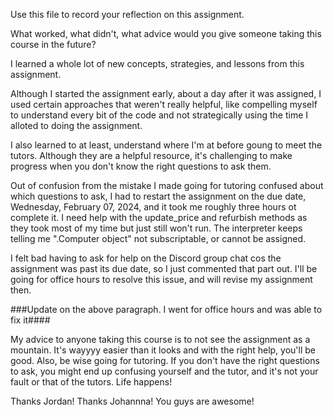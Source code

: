 Use this file to record your reflection on this assignment. 

What worked, what didn't, what advice would you give someone taking this course in the future?

I learned a whole lot of new concepts, strategies, and lessons from this assignment.

Although I started the assignment early, about a day after it was assigned, I used certain approaches that weren't really helpful, like compelling myself to understand every bit of the code and not strategically using the time I alloted to doing the assignment.

I also learned to at least, understand where I'm at before goung to meet the tutors. Although they are a helpful resource, it's challenging to make progress when you don't know the right questions to ask them.

Out of confusion from the mistake I made going for tutoring confused about which questions to ask, I had to restart the assignment on the due date, Wednesday, February 07, 2024, and it took me roughly three hours ot complete it. I need help with the update_price and refurbish methods as they took most of my time but just still won't run. The interpreter keeps telling me ".Computer object" not subscriptable, or cannot be assigned.

I felt bad having to ask for help on the Discord group chat cos the assignment was past its due date, so I just commented that part out. I'll be going for office hours to resolve this issue, and will revise my assignment then. 

###Update on the above paragraph. I went for office hours and was able to fix it####

My advice to anyone taking this course is to not see the assignment as a mountain. It's wayyyy easier than it looks and with the right help, you'll be good. Also, be wise going for tutoring. If you don't have the right questions to ask, you might end up confusing yourself and the tutor, and it's not your fault or that of the tutors. Life happens!

Thanks Jordan! Thanks Johannna! You guys are awesome!
